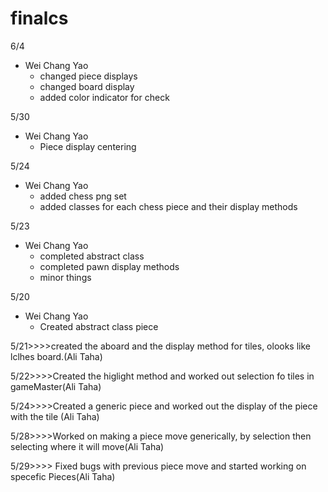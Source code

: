 # finalcs
6/4
  - Wei Chang Yao
    - changed piece displays
    - changed board display
    - added color indicator for check
    
5/30
  - Wei Chang Yao
    - Piece display centering

5/24
  - Wei Chang Yao
    - added chess png set
    - added classes for each chess piece and their display methods
    
5/23
  - Wei Chang Yao
    - completed abstract class
    - completed pawn display methods
    - minor things

5/20
  - Wei Chang Yao
    - Created abstract class piece

5/21>>>>created the aboard and the display method for tiles, olooks like lclhes board.(Ali Taha)


5/22>>>>Created the higlight method and worked out selection fo tiles in gameMaster(Ali Taha)


5/24>>>>Created a generic piece and worked out the display of the piece with the tile (Ali Taha)


5/28>>>>Worked on making a piece move generically, by selection then selecting where it will move(Ali Taha)


5/29>>>> Fixed bugs with previous piece move and started working on specefic Pieces(Ali Taha)

